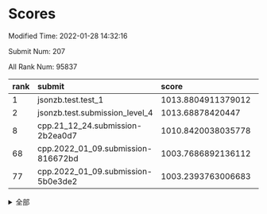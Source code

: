 # Scores

Modified Time: 2022-01-28 14:32:16

Submit Num: 207

All Rank Num: 95837

| rank |               submit               |       score        |       sigma        | pk_num |
| :--- | :--------------------------------- | :----------------- | :----------------- | :----- |
| 1    | jsonzb.test.test_1                 | 1013.8804911379012 | 0.8010655189367594 | 1853   |
| 2    | jsonzb.test.submission_level_4     | 1013.68878420447   | 0.7908639773172741 | 1851   |
| 8    | cpp.21_12_24.submission-2b2ea0d7   | 1010.8420038035778 | 0.7558715929805755 | 1848   |
| 68   | cpp.2022_01_09.submission-816672bd | 1003.7686892136112 | 0.7144670050229515 | 1851   |
| 77   | cpp.2022_01_09.submission-5b0e3de2 | 1003.2393763006683 | 0.7084573667389942 | 1853   |


<details>
<summary>全部</summary>

| rank |                 submit                 |       score        |       sigma        | pk_num |
| :--- | :------------------------------------- | :----------------- | :----------------- | :----- |
| 1    | jsonzb.test.test_1                     | 1013.8804911379012 | 0.8010655189367594 | 1853   |
| 2    | jsonzb.test.submission_level_4         | 1013.68878420447   | 0.7908639773172741 | 1851   |
| 3    | gobigger.level_3.submission_level_3_9  | 1011.8630665087412 | 0.7785965265913688 | 1852   |
| 4    | gobigger.level_3.submission_level_3_5  | 1011.4669517544822 | 0.7869627514964666 | 1854   |
| 5    | gobigger.level_3.submission_level_3_27 | 1011.3317896896622 | 0.7509732137800149 | 1855   |
| 6    | gobigger.level_3.submission_level_3_31 | 1011.3064744958216 | 0.777356181766232  | 1857   |
| 7    | gobigger.level_3.submission_level_3_39 | 1010.8809081915404 | 0.7627226595395109 | 1848   |
| 8    | cpp.21_12_24.submission-2b2ea0d7       | 1010.8420038035778 | 0.7558715929805755 | 1848   |
| 9    | gobigger.level_3.submission_level_3_17 | 1010.7509562119451 | 0.7757908290268252 | 1852   |
| 10   | gobigger.level_3.submission_level_3_13 | 1010.6227692387955 | 0.7552048653434333 | 1851   |
| 11   | gobigger.level_3.submission_level_3_0  | 1010.605338301703  | 0.7446900536339863 | 1853   |
| 12   | gobigger.level_3.submission_level_3_2  | 1010.4457564537128 | 0.7695856499682908 | 1850   |
| 13   | gobigger.level_3.submission_level_3_21 | 1010.4376623900099 | 0.7612683666773887 | 1852   |
| 14   | gobigger.level_3.submission_level_3_47 | 1010.3745433687612 | 0.7389368753608333 | 1855   |
| 15   | gobigger.level_3.submission_level_3_32 | 1010.2541004682405 | 0.7637853675249435 | 1856   |
| 16   | gobigger.level_3.submission_level_3_37 | 1010.2006951627304 | 0.7674756804828388 | 1855   |
| 17   | gobigger.level_3.submission_level_3_25 | 1010.0948354257332 | 0.7645726463278305 | 1855   |
| 18   | gobigger.level_3.submission_level_3_8  | 1010.0051668452991 | 0.7629866687127322 | 1853   |
| 19   | gobigger.level_3.submission_level_3_18 | 1009.9991718530348 | 0.7670386827027584 | 1853   |
| 20   | gobigger.level_3.submission_level_3_34 | 1009.9928006604147 | 0.7816442773038262 | 1849   |
| 21   | gobigger.level_3.submission_level_3_14 | 1009.9795429578564 | 0.7651758050778256 | 1854   |
| 22   | gobigger.level_3.submission_level_3_42 | 1009.9231282850869 | 0.780648466518053  | 1852   |
| 23   | gobigger.level_3.submission_level_3_4  | 1009.9193603562055 | 0.7685682854748442 | 1853   |
| 24   | gobigger.level_3.submission_level_3_6  | 1009.8437439436581 | 0.7594918245964719 | 1855   |
| 25   | gobigger.level_3.submission_level_3_11 | 1009.7168894059788 | 0.7589337993819604 | 1855   |
| 26   | gobigger.level_3.submission_level_3_40 | 1009.6862013239005 | 0.7380668937735098 | 1857   |
| 27   | gobigger.level_3.submission_level_3_30 | 1009.6299177088335 | 0.7432489012536294 | 1854   |
| 28   | gobigger.level_3.submission_level_3_43 | 1009.5881711642205 | 0.7579709662036892 | 1852   |
| 29   | gobigger.level_3.submission_level_3_7  | 1009.5775931447472 | 0.7527157498846694 | 1850   |
| 30   | gobigger.level_3.submission_level_3_22 | 1009.5771529986529 | 0.7480181823735312 | 1851   |
| 31   | gobigger.level_3.submission_level_3_3  | 1009.5184272347162 | 0.7517281776018534 | 1849   |
| 32   | gobigger.level_3.submission_level_3_16 | 1009.5147962675771 | 0.7645632761669131 | 1848   |
| 33   | gobigger.level_3.submission_level_3_20 | 1009.489727707372  | 0.7494070813284059 | 1853   |
| 34   | gobigger.level_3.submission_level_3_10 | 1009.4848756844267 | 0.7307083774983709 | 1852   |
| 35   | gobigger.level_3.submission_level_3_28 | 1009.4264341568445 | 0.7416944011359855 | 1855   |
| 36   | gobigger.level_3.submission_level_3_23 | 1009.3549135839971 | 0.7366398545606991 | 1855   |
| 37   | gobigger.level_3.submission_level_3_38 | 1009.3543811048223 | 0.7653882774381627 | 1853   |
| 38   | gobigger.level_3.submission_level_3_26 | 1009.3493306842626 | 0.7487750147755431 | 1850   |
| 39   | gobigger.level_3.submission_level_3_45 | 1009.3300977342012 | 0.7548722346227086 | 1847   |
| 40   | gobigger.level_3.submission_level_3_49 | 1009.1614076626696 | 0.7534606324015907 | 1853   |
| 41   | gobigger.level_3.submission_level_3_24 | 1009.1309308330502 | 0.7512996301560745 | 1855   |
| 42   | gobigger.level_3.submission_level_3_29 | 1009.1307419855809 | 0.7419934852717273 | 1852   |
| 43   | gobigger.level_3.submission_level_3_36 | 1009.1064444378774 | 0.7461949182391983 | 1853   |
| 44   | gobigger.level_3.submission_level_3_19 | 1009.0856939482162 | 0.7418930806313269 | 1848   |
| 45   | gobigger.level_3.submission_level_3_1  | 1008.971408255316  | 0.7404484735864038 | 1854   |
| 46   | gobigger.level_3.submission_level_3_12 | 1008.9072770941373 | 0.7418801287826869 | 1853   |
| 47   | gobigger.level_3.submission_level_3_48 | 1008.8498075796823 | 0.7599335349244287 | 1849   |
| 48   | gobigger.level_3.submission_level_3_41 | 1008.741133429043  | 0.7639841839196241 | 1850   |
| 49   | gobigger.level_3.submission_level_3_44 | 1008.6019407964762 | 0.7473612618020115 | 1854   |
| 50   | gobigger.level_3.submission_level_3_15 | 1008.5583649093073 | 0.746897636657541  | 1855   |
| 51   | gobigger.level_3.submission_level_3_35 | 1008.4520264099638 | 0.7659432845499845 | 1859   |
| 52   | gobigger.level_3.submission_level_3_33 | 1007.9018709899086 | 0.7494035415983658 | 1850   |
| 53   | gobigger.level_3.submission_level_3_46 | 1007.8318967459197 | 0.722008112072536  | 1855   |
| 54   | gobigger.level_1.submission_level_1_32 | 1005.5379998486345 | 0.726543874152112  | 1847   |
| 55   | gobigger.level_1.submission_level_1_21 | 1004.8853357167752 | 0.7299988206829816 | 1855   |
| 56   | gobigger.level_1.submission_level_1_5  | 1004.7535400333317 | 0.7135439565617896 | 1850   |
| 57   | gobigger.level_1.submission_level_1_0  | 1004.6759157022161 | 0.7254724829156632 | 1853   |
| 58   | gobigger.level_1.submission_level_1_3  | 1004.5157947456229 | 0.712598150023324  | 1849   |
| 59   | gobigger.level_1.submission_level_1_16 | 1004.30011022598   | 0.7143660424778533 | 1848   |
| 60   | gobigger.level_1.submission_level_1_13 | 1004.2517919416609 | 0.7114775927057234 | 1852   |
| 61   | gobigger.level_1.submission_level_1_45 | 1004.1497410519822 | 0.7185895298984368 | 1851   |
| 62   | gobigger.level_1.submission_level_1_22 | 1004.1381850167322 | 0.7218609816480144 | 1851   |
| 63   | gobigger.level_1.submission_level_1_20 | 1004.1180815268655 | 0.7175007026536602 | 1854   |
| 64   | gobigger.level_1.submission_level_1_39 | 1004.0157428208296 | 0.7212543131816623 | 1854   |
| 65   | gobigger.level_1.submission_level_1_11 | 1004.0045122059568 | 0.7146800660116238 | 1850   |
| 66   | gobigger.level_1.submission_level_1_17 | 1003.9233514467884 | 0.7214273425985829 | 1851   |
| 67   | gobigger.level_1.submission_level_1_49 | 1003.7688731257124 | 0.7194989419562192 | 1859   |
| 68   | cpp.2022_01_09.submission-816672bd     | 1003.7686892136112 | 0.7144670050229515 | 1851   |
| 69   | gobigger.level_1.submission_level_1_24 | 1003.6963054476386 | 0.7153697489667311 | 1854   |
| 70   | gobigger.level_1.submission_level_1_7  | 1003.6727748747517 | 0.7130991535422686 | 1846   |
| 71   | gobigger.level_1.submission_level_1_6  | 1003.6707030632302 | 0.719829174656848  | 1848   |
| 72   | gobigger.level_1.submission_level_1_36 | 1003.4264699550706 | 0.7055720167570203 | 1852   |
| 73   | gobigger.level_1.submission_level_1_33 | 1003.3748662934182 | 0.7023564841084632 | 1846   |
| 74   | gobigger.level_1.submission_level_1_48 | 1003.3112332780663 | 0.7285811740558286 | 1850   |
| 75   | gobigger.level_1.submission_level_1_29 | 1003.2880611045919 | 0.7174618710759109 | 1850   |
| 76   | gobigger.level_1.submission_level_1_18 | 1003.2605667846163 | 0.7257196074882024 | 1855   |
| 77   | cpp.2022_01_09.submission-5b0e3de2     | 1003.2393763006683 | 0.7084573667389942 | 1853   |
| 78   | gobigger.level_1.submission_level_1_25 | 1003.2386782851837 | 0.7168606951350616 | 1851   |
| 79   | gobigger.level_1.submission_level_1_1  | 1003.209042523919  | 0.7126595756971909 | 1855   |
| 80   | gobigger.level_1.submission_level_1_28 | 1003.195553364996  | 0.7164436027666394 | 1851   |
| 81   | gobigger.level_1.submission_level_1_2  | 1003.18594824757   | 0.7184902760868365 | 1853   |
| 82   | gobigger.level_1.submission_level_1_44 | 1003.0830732762248 | 0.7173579723391718 | 1852   |
| 83   | gobigger.level_1.submission_level_1_9  | 1003.0429689173557 | 0.7098420927600418 | 1847   |
| 84   | gobigger.level_1.submission_level_1_15 | 1003.0334184488321 | 0.7071253830058981 | 1855   |
| 85   | gobigger.level_1.submission_level_1_10 | 1003.0306208827612 | 0.7243338622443886 | 1848   |
| 86   | gobigger.level_1.submission_level_1_46 | 1002.9942807484056 | 0.7056839333034085 | 1845   |
| 87   | gobigger.level_1.submission_level_1_42 | 1002.955890647618  | 0.7154185807530893 | 1851   |
| 88   | gobigger.level_1.submission_level_1_35 | 1002.8532245589079 | 0.7106450498005615 | 1856   |
| 89   | gobigger.level_1.submission_level_1_34 | 1002.8431896061691 | 0.7067667903443818 | 1853   |
| 90   | gobigger.level_1.submission_level_1_41 | 1002.8011754162683 | 0.7188027278697052 | 1855   |
| 91   | gobigger.level_1.submission_level_1_12 | 1002.7820724439193 | 0.7108534616201121 | 1849   |
| 92   | gobigger.level_1.submission_level_1_8  | 1002.7512555733389 | 0.7166533274469775 | 1851   |
| 93   | gobigger.level_1.submission_level_1_40 | 1002.7274617324367 | 0.707060730380571  | 1851   |
| 94   | gobigger.level_1.submission_level_1_43 | 1002.7080279694004 | 0.7203107013545121 | 1850   |
| 95   | gobigger.level_1.submission_level_1_31 | 1002.6680486875741 | 0.7197873105609627 | 1852   |
| 96   | gobigger.level_1.submission_level_1_19 | 1002.6651707043067 | 0.7118238432200056 | 1855   |
| 97   | gobigger.level_1.submission_level_1_27 | 1002.6581165363019 | 0.7105460113137998 | 1851   |
| 98   | gobigger.level_1.submission_level_1_26 | 1002.5951793923817 | 0.7181322628900395 | 1851   |
| 99   | gobigger.level_1.submission_level_1_4  | 1002.4128496165988 | 0.716474536173275  | 1856   |
| 100  | gobigger.level_1.submission_level_1_30 | 1002.3974826537748 | 0.7076970122732236 | 1852   |
| 101  | gobigger.level_1.submission_level_1_37 | 1002.2936350367901 | 0.7193185849754546 | 1850   |
| 102  | gobigger.level_1.submission_level_1_14 | 1002.2605086680475 | 0.7099345576594784 | 1845   |
| 103  | gobigger.level_1.submission_level_1_23 | 1002.1540585969286 | 0.7172196446265725 | 1852   |
| 104  | gobigger.level_1.submission_level_1_38 | 1002.0819297993197 | 0.7146599641347813 | 1849   |
| 105  | gobigger.level_1.submission_level_1_47 | 1001.7615202094025 | 0.7103225752599159 | 1852   |
| 106  | gobigger.random.submission_random_28   | 998.022907969635   | 0.7050285294947477 | 1853   |
| 107  | gobigger.random.submission_random_18   | 997.5113942318156  | 0.7091997204687789 | 1851   |
| 108  | gobigger.random.submission_random_37   | 997.2929056721812  | 0.7137816460111188 | 1856   |
| 109  | gobigger.random.submission_random_14   | 997.0990069078398  | 0.7054965360794038 | 1852   |
| 110  | gobigger.random.submission_random_27   | 997.098444318214   | 0.7137736023099122 | 1850   |
| 111  | gobigger.random.submission_random_10   | 997.0679807047918  | 0.7103280711581278 | 1856   |
| 112  | gobigger.random.submission_random_39   | 997.0466512381818  | 0.7084624231733736 | 1856   |
| 113  | gobigger.random.submission_random_45   | 996.9288003602713  | 0.7072983876987737 | 1856   |
| 114  | gobigger.random.submission_random_30   | 996.7941005461716  | 0.7141473969250601 | 1849   |
| 115  | gobigger.random.submission_random_9    | 996.7577472224917  | 0.7165037098790616 | 1851   |
| 116  | gobigger.random.submission_random_23   | 996.6636033219593  | 0.7159604544331234 | 1848   |
| 117  | gobigger.random.submission_random_6    | 996.6460492213354  | 0.703478640239799  | 1853   |
| 118  | gobigger.random.submission_random_11   | 996.6160045667388  | 0.7057515037074088 | 1852   |
| 119  | gobigger.random.submission_random_34   | 996.5176480886687  | 0.7023427225028929 | 1857   |
| 120  | gobigger.random.submission_random_48   | 996.5058539026492  | 0.7091336974603298 | 1853   |
| 121  | gobigger.random.submission_random_29   | 996.4894675227267  | 0.7249492466365148 | 1848   |
| 122  | gobigger.random.submission_random_0    | 996.3714938361728  | 0.6962374419478945 | 1852   |
| 123  | gobigger.random.submission_random_21   | 996.3040409796567  | 0.7114416027164774 | 1851   |
| 124  | gobigger.random.submission_random_49   | 996.258367870772   | 0.7090161670151368 | 1853   |
| 125  | gobigger.random.submission_random_5    | 996.2374822237223  | 0.7208823061706825 | 1854   |
| 126  | gobigger.random.submission_random_41   | 996.2195536995174  | 0.7072163051259268 | 1848   |
| 127  | gobigger.random.submission_random_46   | 996.1675333803058  | 0.7248060486571986 | 1852   |
| 128  | gobigger.random.submission_random_40   | 996.1603636215326  | 0.7112527707871901 | 1855   |
| 129  | gobigger.random.submission_random_17   | 996.1418766001026  | 0.7150229349563365 | 1855   |
| 130  | gobigger.random.submission_random_38   | 996.0947663546036  | 0.701283451896337  | 1851   |
| 131  | gobigger.random.submission_random_12   | 996.0652928045107  | 0.6990749902234197 | 1846   |
| 132  | gobigger.random.submission_random_16   | 995.9946041318223  | 0.7101019070744654 | 1850   |
| 133  | gobigger.random.submission_random_36   | 995.9885254518688  | 0.7085995293397149 | 1855   |
| 134  | gobigger.random.submission_random_19   | 995.8138621754296  | 0.7175054599123473 | 1846   |
| 135  | gobigger.random.submission_random_2    | 995.7973753164614  | 0.7072844615151876 | 1852   |
| 136  | gobigger.random.submission_random_43   | 995.7855415514234  | 0.7077141454913506 | 1852   |
| 137  | gobigger.random.submission_random_24   | 995.7040768506733  | 0.7176804970181516 | 1853   |
| 138  | gobigger.random.submission_random_26   | 995.6099812142864  | 0.7020542537023194 | 1850   |
| 139  | gobigger.random.submission_random_32   | 995.607368998492   | 0.7236147151214181 | 1850   |
| 140  | gobigger.random.submission_random_8    | 995.5942339826003  | 0.7140962002219267 | 1851   |
| 141  | gobigger.random.submission_random_44   | 995.5531421388935  | 0.7179460358049368 | 1853   |
| 142  | gobigger.random.submission_random_33   | 995.5493966646402  | 0.7149783902031133 | 1850   |
| 143  | gobigger.random.submission_random_7    | 995.4162493302389  | 0.7166997278658385 | 1853   |
| 144  | gobigger.random.submission_random_31   | 995.4047342769069  | 0.7059714847108169 | 1850   |
| 145  | gobigger.random.submission_random_25   | 995.2912897168256  | 0.7118178783321647 | 1852   |
| 146  | gobigger.random.submission_random_13   | 995.2607422907573  | 0.7088246231436496 | 1854   |
| 147  | gobigger.random.submission_random_4    | 995.2109962548957  | 0.7241167092189043 | 1857   |
| 148  | gobigger.random.submission_random_22   | 995.2077374594076  | 0.7213421000377932 | 1856   |
| 149  | gobigger.random.submission_random_42   | 995.1619350203289  | 0.7010211763887662 | 1853   |
| 150  | gobigger.random.submission_random_15   | 995.1056533808902  | 0.7283955987985624 | 1849   |
| 151  | gobigger.random.submission_random_1    | 995.0868757902971  | 0.6982330107320956 | 1849   |
| 152  | gobigger.random.submission_random_35   | 995.035427386308   | 0.7150545455272519 | 1856   |
| 153  | gobigger.random.submission_random_20   | 994.7855552097976  | 0.7149568650505901 | 1855   |
| 154  | gobigger.random.submission_random_47   | 994.6699034913381  | 0.7197378268610322 | 1851   |
| 155  | gobigger.random.submission_random_3    | 994.5832800245125  | 0.7078335246433688 | 1851   |
| 156  | gobigger.level_2.submission_level_2_25 | 993.994539656453   | 0.7314033077590751 | 1858   |
| 157  | gobigger.level_2.submission_level_2_32 | 993.6755961977153  | 0.7354778663909995 | 1856   |
| 158  | gobigger.level_2.submission_level_2_40 | 993.5872728528605  | 0.7310419217129406 | 1855   |
| 159  | gobigger.level_2.submission_level_2_23 | 993.4642618435299  | 0.7370468820584235 | 1848   |
| 160  | gobigger.level_2.submission_level_2_22 | 993.3475602611067  | 0.7229097553836518 | 1855   |
| 161  | gobigger.level_2.submission_level_2_48 | 993.2506347034239  | 0.7561361354351565 | 1861   |
| 162  | gobigger.level_2.submission_level_2_46 | 993.1766388676937  | 0.7328908982891726 | 1849   |
| 163  | gobigger.level_2.submission_level_2_19 | 993.1492774216192  | 0.7395668039722546 | 1852   |
| 164  | gobigger.level_2.submission_level_2_17 | 992.9036166475673  | 0.7325534733211599 | 1853   |
| 165  | gobigger.level_2.submission_level_2_10 | 992.8065610851339  | 0.757278492378841  | 1850   |
| 166  | gobigger.level_2.submission_level_2_26 | 992.7611586804778  | 0.7275782866415851 | 1851   |
| 167  | gobigger.level_2.submission_level_2_36 | 992.7441790671736  | 0.7544733470152526 | 1853   |
| 168  | gobigger.level_2.submission_level_2_0  | 992.6656976767208  | 0.7454727524473869 | 1851   |
| 169  | gobigger.level_2.submission_level_2_1  | 992.6477935525608  | 0.7490326751583776 | 1855   |
| 170  | gobigger.level_2.submission_level_2_34 | 992.6439470771571  | 0.7655984050851647 | 1857   |
| 171  | gobigger.level_2.submission_level_2_31 | 992.6333355650409  | 0.7321342251726696 | 1852   |
| 172  | gobigger.level_2.submission_level_2_6  | 992.5673469135867  | 0.7559974875545072 | 1852   |
| 173  | gobigger.level_2.submission_level_2_27 | 992.559785007542   | 0.7284363758827972 | 1855   |
| 174  | gobigger.level_2.submission_level_2_3  | 992.5017036340569  | 0.7426988865861108 | 1853   |
| 175  | gobigger.level_2.submission_level_2_4  | 992.3470983902381  | 0.7473442885163103 | 1849   |
| 176  | gobigger.level_2.submission_level_2_29 | 992.2830774813951  | 0.7317794084256272 | 1851   |
| 177  | gobigger.level_2.submission_level_2_15 | 992.2261865978306  | 0.7782969145399528 | 1847   |
| 178  | gobigger.level_2.submission_level_2_9  | 992.1345556328033  | 0.7303891818658733 | 1849   |
| 179  | gobigger.level_2.submission_level_2_37 | 992.1178750528114  | 0.7444256725342051 | 1850   |
| 180  | gobigger.level_2.submission_level_2_8  | 992.041515841142   | 0.7586197249560227 | 1859   |
| 181  | gobigger.level_2.submission_level_2_2  | 991.9537733821479  | 0.7342494840886595 | 1852   |
| 182  | gobigger.level_2.submission_level_2_49 | 991.931657857111   | 0.7694975552830617 | 1850   |
| 183  | gobigger.level_2.submission_level_2_16 | 991.9235415829027  | 0.7453274533308509 | 1851   |
| 184  | gobigger.level_2.submission_level_2_39 | 991.9030724964059  | 0.745047486969073  | 1852   |
| 185  | gobigger.level_2.submission_level_2_18 | 991.8889217881622  | 0.7370671624205537 | 1848   |
| 186  | gobigger.level_2.submission_level_2_35 | 991.8348906221593  | 0.7374310782689814 | 1853   |
| 187  | gobigger.level_2.submission_level_2_43 | 991.8209772616498  | 0.7447612017318033 | 1850   |
| 188  | gobigger.level_2.submission_level_2_30 | 991.8007598993039  | 0.7501057949200028 | 1851   |
| 189  | gobigger.level_2.submission_level_2_21 | 991.7087638561189  | 0.7581860935579555 | 1849   |
| 190  | gobigger.level_2.submission_level_2_14 | 991.6670641368842  | 0.7611504014297962 | 1851   |
| 191  | gobigger.level_2.submission_level_2_33 | 991.6104436333426  | 0.7442697943451577 | 1845   |
| 192  | gobigger.level_2.submission_level_2_38 | 991.5855292046572  | 0.7560351749869455 | 1848   |
| 193  | gobigger.level_2.submission_level_2_41 | 991.5380249401882  | 0.7650881325463675 | 1851   |
| 194  | gobigger.level_2.submission_level_2_42 | 991.4053186029242  | 0.7570458167361088 | 1853   |
| 195  | gobigger.level_2.submission_level_2_12 | 991.398710858862   | 0.7754546722654451 | 1855   |
| 196  | gobigger.level_2.submission_level_2_13 | 991.2572281215719  | 0.7624390881203911 | 1853   |
| 197  | gobigger.level_2.submission_level_2_24 | 991.1768365880256  | 0.7713966641324507 | 1850   |
| 198  | gobigger.level_2.submission_level_2_28 | 990.9854583026646  | 0.7527331856401116 | 1851   |
| 199  | gobigger.level_2.submission_level_2_45 | 990.9271784578482  | 0.7470718561745768 | 1849   |
| 200  | gobigger.level_2.submission_level_2_44 | 990.8543554737736  | 0.7513610779802958 | 1853   |
| 201  | gobigger.level_2.submission_level_2_7  | 990.6646935772533  | 0.7520743326391156 | 1846   |
| 202  | gobigger.level_2.submission_level_2_5  | 990.6287014030228  | 0.7471838345808214 | 1853   |
| 203  | gobigger.level_2.submission_level_2_20 | 990.5546510253711  | 0.776097264131197  | 1852   |
| 204  | gobigger.level_2.submission_level_2_11 | 990.0143440501745  | 0.7757122768589849 | 1845   |
| 205  | gobigger.level_2.submission_level_2_47 | 989.7176227340336  | 0.7797897314397414 | 1852   |
| 206  | gobigger.none.submission_none_1        | 977.441685751144   | 1.2122484511480665 | 1854   |
| 207  | gobigger.none.submission_none_0        | 976.4131881941246  | 1.3369430312693882 | 1853   |

</details>